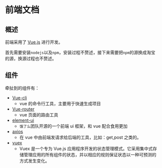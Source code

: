 # 前端文档

## 概述

前端采用了 [Vue.js](https://cn.vuejs.org/index.html) 进行开发。

首先需要安装`nodejs`以及`npm`，安装过程不赘述，接下来需要把`npm`的源换成淘宝的源，换源过程也不赘述。

## 组件

牵扯到的组件有：

- [Vue-cli](https://cli.vuejs.org/zh/)
  - vue 的命令行工具，主要用于快速生成项目
- [Vue-router](https://router.vuejs.org/zh/)
  - vue 页面的路由工具
- [element-ui](https://element.eleme.cn/#/)
  - `饿了么`团队开源的一个前端 ui 框架，和 vue 配合食用更加
- [axios](https://github.com/axios/axios)
  - 在 vue 中由前端发请求给后端的工具，比如：get,post 之类的。
- [vuex](https://vuex.vuejs.org/zh/)
  - Vuex 是一个专为 Vue.js 应用程序开发的状态管理模式。它采用集中式存储管理应用的所有组件的状态，并以相应的规则保证状态以一种可预测的方式发生变化。